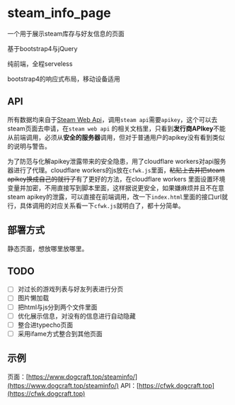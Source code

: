 # steam_info_page

一个用于展示steam库存与好友信息的页面

基于bootstrap4与jQuery

纯前端，全程serveless

bootstrap4的响应式布局，移动设备适用

## API

所有数据均来自于[Steam Web Api](https://steamcommunity.com/dev/)，调用`steam api`需要`apikey`，这个可以去steam页面去申请，在`steam web api` 的相关文档里，只看到**发行商APIkey**不能从前端调用，必须从**安全的服务器**调用，但对于普通用户的apikey没有看到类似的说明与警告。

为了防范与化解apikey泄露带来的安全隐患，用了cloudflare workers对api服务器进行了代理。cloudflare workers的js放在`cfwk.js`里面，~~粘贴上去并把steam apikey换成自己的就行了~~有了更好的方法，在cloudflare workers 里面设置环境变量并加密，不用直接写到脚本里面，这样据说更安全，如果嫌麻烦并且不在意steam apikey的泄露，可以直接在前端调用，改一下`index.html`里面的接口url就行，具体调用的对应关系看一下`cfwk.js`就明白了，都十分简单。

## 部署方式

静态页面，想放哪里放哪里。

## TODO

- [ ] 对过长的游戏列表与好友列表进行分页
- [ ] 图片懒加载
- [ ] 把html与js分到两个文件里面
- [ ] 优化展示信息，对没有的信息进行自动隐藏
- [ ] 整合进typecho页面
- [ ] 采用ifame方式整合到其他页面

## 示例

页面：[https://www.dogcraft.top/steaminfo/](https://www.dogcraft.top/steaminfo/)
API：[https://cfwk.dogcraft.top](https://cfwk.dogcraft.top)
